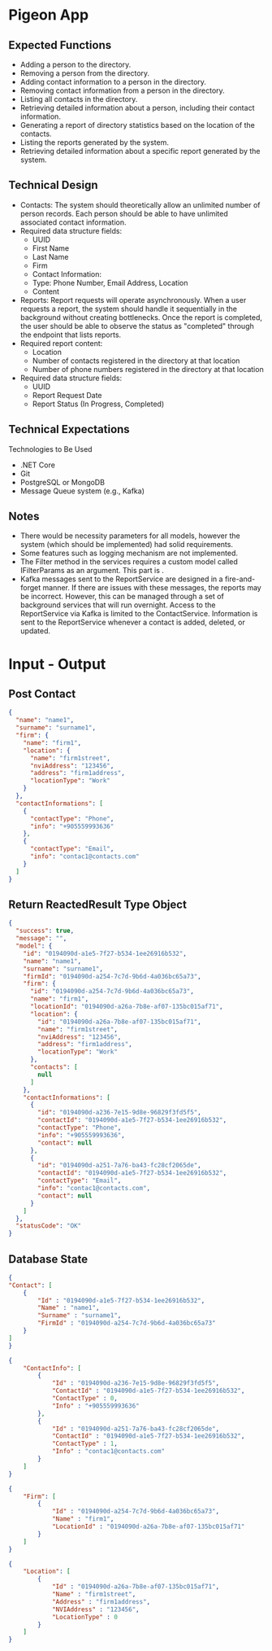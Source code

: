 # Pigeon App
## Expected Functions

- Adding a person to the directory.
- Removing a person from the directory.
- Adding contact information to a person in the directory.
- Removing contact information from a person in the directory.
- Listing all contacts in the directory.
- Retrieving detailed information about a person, including their contact information.
- Generating a report of directory statistics based on the location of the contacts.
- Listing the reports generated by the system.
- Retrieving detailed information about a specific report generated by the system.
## Technical Design

- Contacts: 
The system should theoretically allow an unlimited number of person records. Each person should be able to have unlimited associated contact information.
- Required data structure fields:
    - UUID
    - First Name
    - Last Name
    - Firm
    - Contact Information:
    - Type: Phone Number, Email Address, Location
    - Content
- Reports:
Report requests will operate asynchronously. When a user requests a report, the system should handle it sequentially in the background without creating bottlenecks. Once the report is completed, the user should be able to observe the status as "completed" through the endpoint that lists reports.
- Required report content:
    - Location
    - Number of contacts registered in the directory at that location
    - Number of phone numbers registered in the directory at that location
- Required data structure fields:
    - UUID
    - Report Request Date
    - Report Status (In Progress, Completed)

## Technical Expectations

Technologies to Be Used
- .NET Core
- Git
- PostgreSQL or MongoDB
- Message Queue system (e.g., Kafka)

## Notes

- There would be necessity parameters for all models, however the system (which should be implemented) had solid requirements.
- Some features such as logging mechanism are not implemented.
- The Filter method in the services requires a custom model called IFilterParams as an argument. This part is .
- Kafka messages sent to the ReportService are designed in a fire-and-forget manner. If there are issues with these messages, the reports may be incorrect. However, this can be managed through a set of background services that will run overnight.
Access to the ReportService via Kafka is limited to the ContactService. Information is sent to the ReportService whenever a contact is added, deleted, or updated.


# Input - Output

## Post Contact

```json
{
  "name": "name1",
  "surname": "surname1",
  "firm": {
    "name": "firm1",
    "location": {
      "name": "firm1street",
      "nviAddress": "123456",
      "address": "firm1address",
      "locationType": "Work"
    }
  },
  "contactInformations": [
    {
      "contactType": "Phone",
      "info": "+905559993636"
    },
    {
      "contactType": "Email",
      "info": "contac1@contacts.com"
    }
  ]
}
```

## Return ReactedResult Type Object

```json
{
  "success": true,
  "message": "",
  "model": {
    "id": "0194090d-a1e5-7f27-b534-1ee26916b532",
    "name": "name1",
    "surname": "surname1",
    "firmId": "0194090d-a254-7c7d-9b6d-4a036bc65a73",
    "firm": {
      "id": "0194090d-a254-7c7d-9b6d-4a036bc65a73",
      "name": "firm1",
      "locationId": "0194090d-a26a-7b8e-af07-135bc015af71",
      "location": {
        "id": "0194090d-a26a-7b8e-af07-135bc015af71",
        "name": "firm1street",
        "nviAddress": "123456",
        "address": "firm1address",
        "locationType": "Work"
      },
      "contacts": [
        null
      ]
    },
    "contactInformations": [
      {
        "id": "0194090d-a236-7e15-9d8e-96829f3fd5f5",
        "contactId": "0194090d-a1e5-7f27-b534-1ee26916b532",
        "contactType": "Phone",
        "info": "+905559993636",
        "contact": null
      },
      {
        "id": "0194090d-a251-7a76-ba43-fc28cf2065de",
        "contactId": "0194090d-a1e5-7f27-b534-1ee26916b532",
        "contactType": "Email",
        "info": "contac1@contacts.com",
        "contact": null
      }
    ]
  },
  "statusCode": "OK"
}
```



## Database State

```json
{
"Contact": [
	{
		"Id" : "0194090d-a1e5-7f27-b534-1ee26916b532",
		"Name" : "name1",
		"Surname" : "surname1",
		"FirmId" : "0194090d-a254-7c7d-9b6d-4a036bc65a73"
	}
]
}
```
```json
{
    "ContactInfo": [
    	{
    		"Id" : "0194090d-a236-7e15-9d8e-96829f3fd5f5",
    		"ContactId" : "0194090d-a1e5-7f27-b534-1ee26916b532",
    		"ContactType" : 0,
    		"Info" : "+905559993636"
    	},
    	{
    		"Id" : "0194090d-a251-7a76-ba43-fc28cf2065de",
    		"ContactId" : "0194090d-a1e5-7f27-b534-1ee26916b532",
    		"ContactType" : 1,
    		"Info" : "contac1@contacts.com"
    	}
    ]
}
```
```json
{
    "Firm": [
    	{
    		"Id" : "0194090d-a254-7c7d-9b6d-4a036bc65a73",
    		"Name" : "firm1",
    		"LocationId" : "0194090d-a26a-7b8e-af07-135bc015af71"
    	}
    ]
}
```
```json
{
    "Location": [
    	{
    		"Id" : "0194090d-a26a-7b8e-af07-135bc015af71",
    		"Name" : "firm1street",
    		"Address" : "firm1address",
    		"NVIAddress" : "123456",
    		"LocationType" : 0
    	}
    ]
}
```
